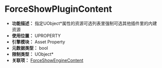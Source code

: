 ﻿# ForceShowPluginContent

- **功能描述：** 指定UObject*属性的资源可选列表里强制可选其他插件里的内建资源
- **使用位置：** UPROPERTY
- **引擎模块：** Asset Property
- **元数据类型：** bool
- **限制类型：** UObject*
- **关联项：** [ForceShowEngineContent](ForceShowEngineContent.md)